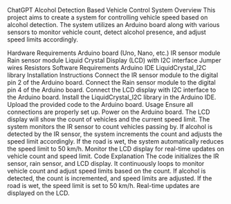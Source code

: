 ChatGPT
Alcohol Detection Based Vehicle Control System
Overview
This project aims to create a system for controlling vehicle speed based on alcohol detection. The system utilizes an Arduino board along with various sensors to monitor vehicle count, detect alcohol presence, and adjust speed limits accordingly.

Hardware Requirements
Arduino board (Uno, Nano, etc.)
IR sensor module
Rain sensor module
Liquid Crystal Display (LCD) with I2C interface
Jumper wires
Resistors
Software Requirements
Arduino IDE
LiquidCrystal_I2C library
Installation Instructions
Connect the IR sensor module to the digital pin 2 of the Arduino board.
Connect the Rain sensor module to the digital pin 4 of the Arduino board.
Connect the LCD display with I2C interface to the Arduino board.
Install the LiquidCrystal_I2C library in the Arduino IDE.
Upload the provided code to the Arduino board.
Usage
Ensure all connections are properly set up.
Power on the Arduino board.
The LCD display will show the count of vehicles and the current speed limit.
The system monitors the IR sensor to count vehicles passing by.
If alcohol is detected by the IR sensor, the system increments the count and adjusts the speed limit accordingly.
If the road is wet, the system automatically reduces the speed limit to 50 km/h.
Monitor the LCD display for real-time updates on vehicle count and speed limit.
Code Explanation
The code initializes the IR sensor, rain sensor, and LCD display.
It continuously loops to monitor vehicle count and adjust speed limits based on the count.
If alcohol is detected, the count is incremented, and speed limits are adjusted.
If the road is wet, the speed limit is set to 50 km/h.
Real-time updates are displayed on the LCD.
